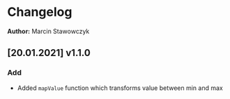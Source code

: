 # Changelog

**Author:** Marcin Stawowczyk

## [20.01.2021] v1.1.0

### Add

- Added `mapValue` function which transforms value between min and max
